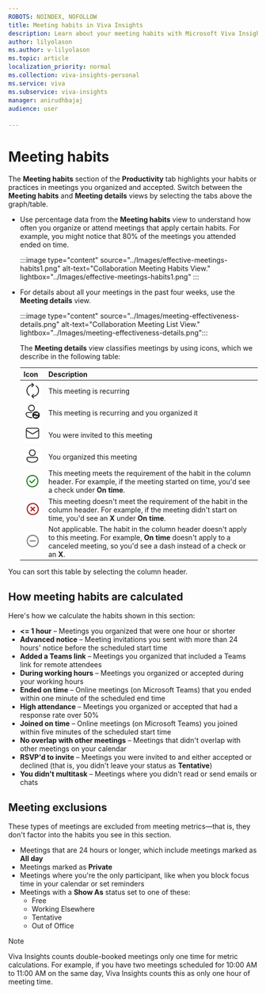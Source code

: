 ```yaml
---
ROBOTS: NOINDEX, NOFOLLOW
title: Meeting habits in Viva Insights  
description: Learn about your meeting habits with Microsoft Viva Insights
author: lilyolason
ms.author: v-lilyolason
ms.topic: article
localization_priority: normal 
ms.collection: viva-insights-personal
ms.service: viva
ms.subservice: viva-insights
manager: anirudhbajaj
audience: user

---
```


# Meeting habits

The **Meeting habits** section of the **Productivity** tab highlights your habits or practices in meetings you organized and accepted. Switch between the **Meeting habits** and **Meeting details** views by selecting the tabs above the graph/table.

* Use percentage data from the **Meeting habits** view to understand how often you organize or attend meetings that apply certain habits. For example, you might notice that 80% of the meetings you attended ended on time. 

    :::image type="content" source="../Images/effective-meetings-habits1.png" alt-text="Collaboration Meeting Habits View." lightbox="../Images/effective-meetings-habits1.png" :::

* For details about all your meetings in the past four weeks, use the **Meeting details** view.
    

    :::image type="content" source="../Images/meeting-effectiveness-details.png" alt-text="Collaboration Meeting List View." lightbox="../Images/meeting-effectiveness-details.png":::

    The **Meeting details** view classifies meetings by using icons, which we describe in the following table:

   |Icon|Description |
   |--|---|
   |![recur icon.](../Images/me-icon-recurring-invited.png) |  This meeting is recurring |
   |![recur, organized by you icon.](../Images/me-icon-recurring-by-you.png)|This meeting is recurring and you organized it
   |![Invited icon.](../Images/me-icon-invited.png)|You were invited to this meeting
    |![Organized icon](../images/me-icon-organized-you.png)| You organized this meeting
   | ![check mark icon.](../images/me-icon-yes.png)| This meeting meets the requirement of the habit in the column header. For example, if the meeting started on time, you'd see a check under **On time**. |
   |![X icon.](../images/me-icon-no.png) |This meeting doesn't meet the requirement of the habit in the column header. For example, if the meeting didn't start on time, you'd see an **X** under **On time**. |
   |![dash icon.](../images/me-icon-na.png) |Not applicable. The  habit in the column header doesn't apply to this meeting. For example, **On time** doesn't apply to a canceled meeting, so you'd see a dash instead of a check or an **X**. |

You can sort this table by selecting the column header.

## How meeting habits are calculated

Here's how we calculate the habits shown in this section:

* **<= 1 hour** – Meetings you organized that were one hour or shorter
* **Advanced notice** – Meeting invitations you sent with more than 24 hours' notice before the scheduled start time
* **Added a Teams link** – Meetings you organized that included a Teams link for remote attendees
* **During working hours** – Meetings you organized or accepted during your working hours
* **Ended on time** – Online meetings (on Microsoft Teams) that you ended within one minute of the scheduled end time
* **High attendance** – Meetings you organized or accepted that had a response rate over 50%
* **Joined on time** – Online meetings (on Microsoft Teams) you joined within five minutes of the scheduled start time
* **No overlap with other meetings** – Meetings that didn't overlap with other meetings on your calendar
* **RSVP'd to invite** – Meetings you were invited to and either accepted or declined (that is, you didn't leave your status as **Tentative**)
* **You didn't multitask** – Meetings where you didn't read or send emails or chats

## Meeting exclusions

These types of meetings are excluded from meeting metrics—that is, they don't factor into the habits you see in this section.

* Meetings that are 24 hours or longer, which include meetings marked as **All day** 
* Meetings marked as **Private**
* Meetings where you're the only participant, like when you block focus time in your calendar or set reminders
* Meetings with a **Show As** status set to one of these:
    * Free
    * Working Elsewhere
    * Tentative
    * Out of Office

>[!Note]
>Viva Insights counts double-booked meetings only one time for metric calculations. For example, if you have two meetings scheduled for 10:00 AM to 11:00 AM on the same day, Viva Insights counts this as only one hour of meeting time.



